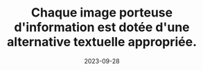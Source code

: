 ---
N: '113'
Rubrique: Images et médias
title: Chaque image porteuse d'information est dotée d'une alternative textuelle appropriée. 
detail: Chaque image porteuse d'information est dotée d'une alternative textuelle appropriée. 
categories: [" Images et médias"]
agrege: O4113-E024
opquast: '4 113'
indiceebook: '24'
description: "Règle n° 024"
weight:  024
actif: '1'
layout: rules
date: 2023-09-28
tags: ["", ""]
objectif: ["", ""]
Meo: ""
Controle: ""
Auteur: ""
---
